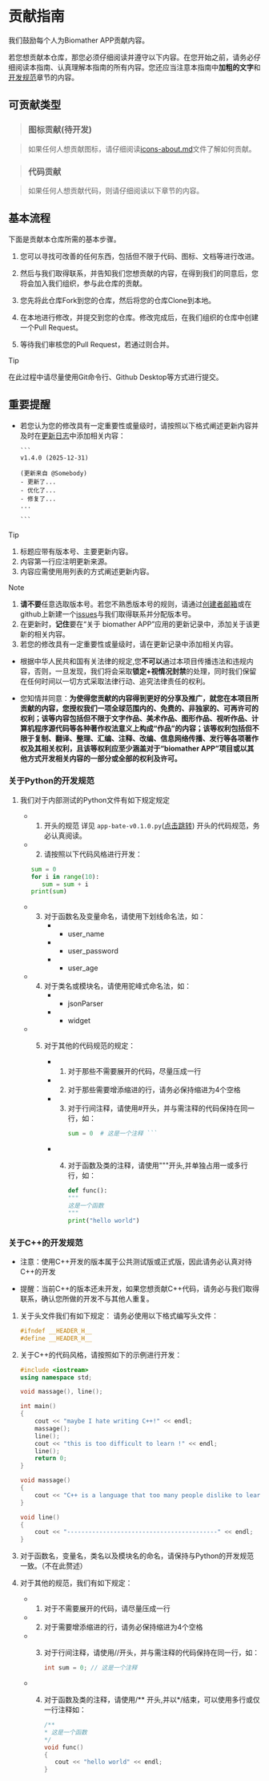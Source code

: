# 贡献指南

我们鼓励每个人为Biomather APP贡献内容。

若您想贡献本仓库，那您必须仔细阅读并遵守以下内容。在您开始之前，请务必仔细阅读本指南、认真理解本指南的所有内容。您还应当注意本指南中**加粗的文字**和[开发规范](#开发规范)章节的内容。

## 可贡献类型

> ### 图标贡献(待开发)

> 如果任何人想贡献图标，请仔细阅读[icons-about.md](./icons-about.md)文件了解如何贡献。

> ### 代码贡献

> 如果任何人想贡献代码，则请仔细阅读以下章节的内容。

## 基本流程

下面是贡献本仓库所需的基本步骤。

1. 您可以寻找可改善的任何东西，包括但不限于代码、图标、文档等进行改进。

2. 然后与我们取得联系，并告知我们您想贡献的内容，在得到我们的同意后，您将会加入我们组织，参与此仓库的贡献。

3. 您先将此仓库Fork到您的仓库，然后将您的仓库Clone到本地。

4. 在本地进行修改，并提交到您的仓库。修改完成后，在我们组织的仓库中创建一个Pull Request。

5. 等待我们审核您的Pull Request，若通过则合并。

> [!TIP]
> 在此过程中请尽量使用Git命令行、Github Desktop等方式进行提交。

## 重要提醒

* 若您认为您的修改具有一定重要性或量级时，请按照以下格式阐述更新内容并及时在[更新日志](./upgrade-zh.md)中添加相关内容：
  
      ```
      v1.4.0 (2025-12-31)
      
      (更新来自 @Somebody)
      - 更新了...
      - 优化了...
      - 修复了...
      ...
      
      ```

> [!TIP]
> 
> 1. 标题应带有版本号、主要更新内容。
> 2. 内容第一行应注明更新来源。
> 3. 内容应需使用用列表的方式阐述更新内容。

> [!NOTE]
> 
> 1. **请不要**任意选取版本号。若您不熟悉版本号的规则，请通过[创建者邮箱](mailto:www.jiang090322@outlook.com)或在github上新建一个[issues](https://github.com/Jourious/biomather-pubilc/issues)与我们取得联系并分配版本号。
> 2. 在更新时，**记住**要在“关于 biomather APP”应用的更新记录中，添加关于该更新的相关内容。
> 3. 若您的修改具有一定重要性或量级时，请在更新记录中添加相关内容。

* 根据中华人民共和国有关法律的规定,您**不可以**通过本项目传播违法和违规内容，否则，一旦发现，我们将会采取**锁定+视情况封禁**的处理，同时我们保留在任何时间以一切方式采取法律行动、追究法律责任的权利。

* 您知情并同意：**为使得您贡献的内容得到更好的分享及推广，就您在本项目所贡献的内容，您授权我们一项全球范围内的、免费的、非独家的、可再许可的权利；该等内容包括但不限于文字作品、美术作品、图形作品、视听作品、计算机程序源代码等各种著作权法意义上构成“作品”的内容；该等权利包括但不限于复制、翻译、整理、汇编、注释、改编、信息网络传播、发行等各项著作权及其相关权利，且该等权利应至少涵盖对于“biomather APP”项目或以其他方式开发相关内容的一部分或全部的权利及许可。**

### 关于Python的开发规范

1. 我们对于内部测试的Python文件有如下规定规定
   
   * 1. 开头的规范
        详见 `app-bate-v0.1.0.py`([点击跳转](./app-bate-v0.1.0.py)) 开头的代码规范，务必认真阅读。
   
   * 2. 请按照以下代码风格进行开发：
   
   ```python
      sum = 0
      for i in range(10):
         sum = sum + i
      print(sum)
   ```
   
   * 3. 对于函数名及变量命名，请使用下划线命名法，如：
        * - user_name
        * - user_password
        * - user_age
   
   * 4. 对于类名或模块名，请使用驼峰式命名法，如：
        * - jsonParser
        * - widget
   
   * 5. 对于其他的代码规范的规定：
        
        * 1. 对于那些不需要展开的代码，尽量压成一行
        
        * 2. 对于那些需要增添缩进的行，请务必保持缩进为4个空格
        
        * 3. 对于行间注释，请使用#开头，并与需注释的代码保持在同一行，如：
             ```python
             sum = 0  # 这是一个注释 ```
        
        * 4. 对于函数及类的注释，请使用"""开头,并单独占用一或多行行，如：
             
             ```python
             def func():
             """
             这是一个函数
             """
             print("hello world")
             ```

### 关于C++的开发规范

* 注意：使用C++开发的版本属于公共测试版或正式版，因此请务必认真对待C++的开发

* 提醒：当前C++的版本还未开发，如果您想贡献C++代码，请务必与我们取得联系，确认您所做的开发不与其他人重复。
1. 关于头文件我们有如下规定：
    请务必使用以下格式编写头文件：
   
   ```cpp
   #ifndef __HEADER_H__
   #define __HEADER_H__
   ```

2. 关于C++的代码风格，请按照如下的示例进行开发：
   
   ```cpp
   #include <iostream>
   using namespace std;
   
   void massage(), line();
   
   int main()
   {
       cout << "maybe I hate writing C++!" << endl;
       massage();
       line();
       cout << "this is too difficult to learn !" << endl;
       line();
       return 0;
   }
   
   void massage()
   {
       cout << "C++ is a language that too many people dislike to learn !" << endl;
   }
   
   void line()
   {
       cout << "------------------------------------------" << endl;
   }
   ```

3. 对于函数名，变量名，类名以及模块名的命名，请保持与Python的开发规范一致。（不在此赘述）

4. 对于其他的规范，我们有如下规定：
   
   * 1. 对于不需要展开的代码，请尽量压成一行
   
   * 2. 对于需要增添缩进的行，请务必保持缩进为4个空格
   
   * 3. 对于行间注释，请使用//开头，并与需注释的代码保持在同一行，如：
        
        ```cpp
        int sum = 0; // 这是一个注释
        ```
   
   * 4. 对于函数及类的注释，请使用/** 开头,并以*/结束，可以使用多行或仅一行注释如：
        
        ```cpp
        /**
        * 这是一个函数
        */
        void func()
        {
           cout << "hello world" << endl;
        }
        ```

